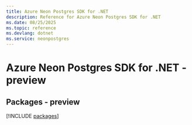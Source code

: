 ```yaml
---
title: Azure Neon Postgres SDK for .NET
description: Reference for Azure Neon Postgres SDK for .NET
ms.date: 08/25/2025
ms.topic: reference
ms.devlang: dotnet
ms.service: neonpostgres
---
```

# Azure Neon Postgres SDK for .NET - preview
## Packages - preview
[!INCLUDE [packages](neon-postgres-index.md)]